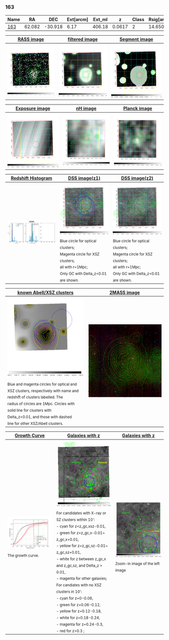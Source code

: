 <div STYLE="page-break-after: always;"></div>

### 163

|Name          |RA          |DEC      | Ext[arcm] | Ext_ml | z    | Class| Rsig[arcmin] | CRsig[c/s] | CR500[c/s] | R500[Mpc] |L500[erg/s]|F500[erg/s/cm^2]| M500[Msun]|Tx[keV]|beta|GC(XSZ,Delta_z<0.01)| GC(OPT,Delta_z<0.01)|GC|alias|
|--------------|------------|------------|---|---|-----------|--------|------|------|----|----|----|----|----|----|----|----|----|----|---|
|[163](script/163.md)     | 62.082       | -30.918       | 6.17    | 406.18   | 0.0617 | 2   | 14.650 |0.416 |0.404 |0.849 |7.241e+43 |7.909e-12 |1.843e+14 |3.183 |1.080 |Tar, |Wen, N, |Tar, |k545|

|[RASS image](../image/163/163_img.pdf)|[filtered image](../image/163/163_fil.pdf)|[Segment image](../image/163/163_seg.pdf)|
|-------------------|--------------------|-------------------|
| <img src="../image/163/163_img.png" width="300">  | <img src="../image/163/163_fil.png" width="300">   | <img src="../image/163/163_seg.png" width="300">  |

|[Exposure image](../image/163/163_mex.pdf)| [nH image](../image/163/163_nh.pdf)| [Planck image](../image/163/163_p.pdf)|
|-------------------|--------------------|-------------------|
|<img src="../image/163/163_mex.png" width="300">   | <img src="../image/163/163_nh.png" width="300">    | <img src="../image/163/163_p.png" width="300"> |

|[Redshift Histogram](../image/163/163_zg.pdf) | [DSS image(z1)](../image/163/163_dss_z1.pdf)      |  [DSS image(z2)](../image/163/163_dss_z2.pdf)    |
|-------------------|--------------------|-------------------|
|<img src="../image/163/163_zg.png" width="300"> |<img src="../image/163/163_dss_z1.png" width="300"> <sub><br>Blue circle for optical clusters; <br>Magenta circle for XSZ clusters; <br>all with r=1Mpc; <br>Only GC with Delta_z<0.01 are shown. </sub>| <img src="../image/163/163_dss_z2.png" width="300"><sub><br>Blue circle for optical clusters; <br>Magenta circle for XSZ clusters; <br>all with r=1Mpc; <br>Only GC with Delta_z<0.01 are shown. </sub> |

|[known Abell/XSZ clusters](../image/163/163_m.pdf) | [2MASS image](../image/163/163_2mass.pdf)      |
|-------------------|-------------------|
|<img src=../image/163/163_m.png width="300"> <sub><br>Blue and magenta circles for optical and <br>XSZ clusters, respectively with name and <br>redshift of clusters labelled. The <br>radius of circles are 1Mpc. Circles with <br>solid line for clusters with <br>Delta_z<0.01, and those with dashed <br>line for other XSZ/Abell clusters.        </sub>|<img src="../image/163/163_2mass.png" width="300">  |

|[Growth Curve](../image/163/163_gca_all.png) |[Galaxies with z](../image/163/163_opt_ned.pdf) |[Galaxies with z](../image/163/163_opt_ned_zoom.pdf) |
|-------------------|-------------------|-------------------|
| <img src="../image/163/163_gca_all.png" width="300"> <sub><br>The growth curve.</sub>| <img src=../image/163/163_opt_ned.png width="300"> <br><sub> For candidates with X-ray or SZ clusters within 10': <br> - cyan for z<z_gc,xsz-0.01, <br> - green for z=z_gc,x-0.01~ z_gc,x+0.01, <br> - yellow for z=z_gc,sz-0.01~ z_gc,sz+0.01, <br> - white for z between z_gc,x and z_gc,sz, and Delta_z > 0.01, <br> - magenta for other galaxies; <br>For candiates with no XSZ clusters in 10': <br> - cyan for z=0-0.06, <br> - green for z=0.06-0.12, <br> - yellow for z=0.12-0.18, <br> - white for z=0.18-0.24, <br> - magenta for z=0.24-0.3, <br> - red for z>0.3 ;  </sub>|<img src=../image/163/163_opt_ned_zoom.png width="300">  <br><sub> Zoom-in image of the left image</sub>|




